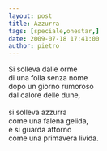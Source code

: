 ```yaml
---
layout: post
title: Azzurra
tags: [speciale,onestar,]
date: 2009-07-18 17:41:00
author: pietro
---
```

Si solleva dalle orme<br/>di una folla senza nome<br/>dopo un giorno rumoroso<br/>dal calore delle dune,<br/><br/>si solleva azzurra<br/>come una falena gelida,<br/>e si guarda attorno<br/>come una primavera livida.
